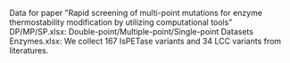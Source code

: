 Data for paper "Rapid screening of multi-point mutations for enzyme thermostability modification by utilizing computational tools"
DP/MP/SP.xlsx: Double-point/Multiple-point/Single-point Datasets
Enzymes.xlsx: We collect 167 IsPETase variants and 34 LCC variants from literatures.
